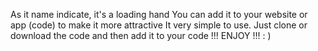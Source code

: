 As it name indicate, it's a loading hand 
You can add it to your website or app (code) to make it more attractive 
It very simple to use. 
Just clone or download the code and then add it to your code 
                        !!! ENJOY !!!             : )
